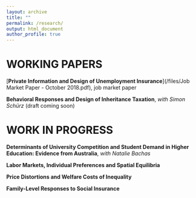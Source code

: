 ```yaml
---
layout: archive
title: ""
permalink: /research/
output: html_document
author_profile: true
---
```


# WORKING PAPERS
[**Private Information and Design of Unemployment Insurance**](/files/Job Market Paper - October 2018.pdf), job market paper


**Behavioral Responses and Design of Inheritance Taxation**, *with Simon Schürz* (draft coming soon) 


# WORK IN PROGRESS

**Determinants of University Competition and Student Demand in Higher Education: Evidence from Australia**, *with Natalie Bachas*

**Labor Markets, Individual Preferences and Spatial Equilibria**

**Price Distortions and Welfare Costs of Inequality**

**Family-Level Responses to Social Insurance**
